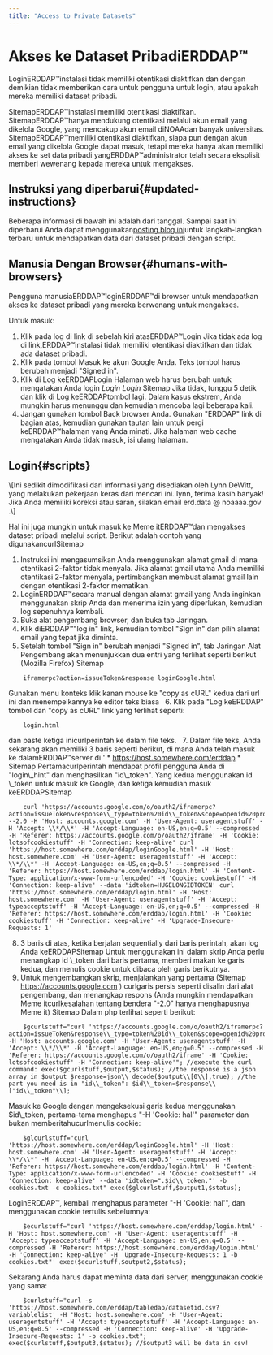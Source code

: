 ```yaml
---
title: "Access to Private Datasets"
---
```

# Akses ke Dataset PribadiERDDAP™

LoginERDDAP™instalasi tidak memiliki otentikasi diaktifkan dan dengan demikian tidak memberikan cara untuk pengguna untuk login, atau apakah mereka memiliki dataset pribadi.

SitemapERDDAP™instalasi memiliki otentikasi diaktifkan. SitemapERDDAP™hanya mendukung otentikasi melalui akun email yang dikelola Google, yang mencakup akun email diNOAAdan banyak universitas. SitemapERDDAP™memiliki otentikasi diaktifkan, siapa pun dengan akun email yang dikelola Google dapat masuk, tetapi mereka hanya akan memiliki akses ke set data pribadi yangERDDAP™administrator telah secara eksplisit memberi wewenang kepada mereka untuk mengakses.

## Instruksi yang diperbarui{#updated-instructions} 

Beberapa informasi di bawah ini adalah dari tanggal. Sampai saat ini diperbarui Anda dapat menggunakan[posting blog ini](https://shospital.github.io/blog/posts/blog-post/erddap_private_dataset.html)untuk langkah-langkah terbaru untuk mendapatkan data dari dataset pribadi dengan script.

## Manusia Dengan Browser{#humans-with-browsers} 

Pengguna manusiaERDDAP™loginERDDAP™di browser untuk mendapatkan akses ke dataset pribadi yang mereka berwenang untuk mengakses.

Untuk masuk:

1. Klik pada log di link di sebelah kiri atasERDDAP™Login
Jika tidak ada log di link,ERDDAP™instalasi tidak memiliki otentikasi diaktifkan dan tidak ada dataset pribadi.
     
2. Klik pada tombol Masuk ke akun Google Anda.
Teks tombol harus berubah menjadi "Signed in".
     
3. Klik di Log keERDDAPLogin
Halaman web harus berubah untuk mengatakan Anda login *Login Login* Sitemap
Jika tidak, tunggu 5 detik dan klik di Log keERDDAPtombol lagi.
Dalam kasus ekstrem, Anda mungkin harus menunggu dan kemudian mencoba lagi beberapa kali.
     
4. Jangan gunakan tombol Back browser Anda. Gunakan "ERDDAP" link di bagian atas, kemudian gunakan tautan lain untuk pergi keERDDAP™halaman yang Anda minati. Jika halaman web cache mengatakan Anda tidak masuk, isi ulang halaman.
     

## Login{#scripts} 

\\[Ini sedikit dimodifikasi dari informasi yang disediakan oleh Lynn DeWitt, yang melakukan pekerjaan keras dari mencari ini. lynn, terima kasih banyak&#33;
Jika Anda memiliki koreksi atau saran, silakan email erd.data @ noaaaa.gov .\\]

Hal ini juga mungkin untuk masuk ke Meme itERDDAP™dan mengakses dataset pribadi melalui script. Berikut adalah contoh yang digunakancurlSitemap

1. Instruksi ini mengasumsikan Anda menggunakan alamat gmail di mana otentikasi 2-faktor tidak menyala. Jika alamat gmail utama Anda memiliki otentikasi 2-faktor menyala, pertimbangkan membuat alamat gmail lain dengan otentikasi 2-faktor mematikan.
     
2. LoginERDDAP™secara manual dengan alamat gmail yang Anda inginkan menggunakan skrip Anda dan menerima izin yang diperlukan, kemudian log sepenuhnya kembali.
     
3. Buka alat pengembang browser, dan buka tab Jaringan.
     
4. Klik diERDDAP™"log in" link, kemudian tombol "Sign in" dan pilih alamat email yang tepat jika diminta.
     
5. Setelah tombol "Sign in" berubah menjadi "Signed in", tab Jaringan Alat Pengembang akan menunjukkan dua entri yang terlihat seperti berikut (Mozilla Firefox) Sitemap
```
    iframerpc?action=issueToken&response loginGoogle.html  
```
Gunakan menu konteks klik kanan mouse ke "copy as cURL" kedua dari url ini dan menempelkannya ke editor teks biasa
     
6. Klik pada "Log keERDDAP" tombol dan "copy as cURL" link yang terlihat seperti:
```
    login.html  
```
dan paste ketiga inicurlperintah ke dalam file teks.
     
7. Dalam file teks, Anda sekarang akan memiliki 3 baris seperti berikut, di mana Anda telah masuk ke dalamERDDAP™server di ' * https://host.somewhere.com/erddap * Sitemap Pertamacurlperintah mendapat profil pengguna Anda di "login\\_hint" dan menghasilkan "id\\_token". Yang kedua menggunakan id \\_token untuk masuk ke Google, dan ketiga kemudian masuk keERDDAPSitemap
```
    curl 'https://accounts.google.com/o/oauth2/iframerpc?action=issueToken&response\\_type=token%20id\\_token&scope=openid%20profile%20email&client\\_id=ABCDEFG.apps.googleusercontent.com&login\\_hint=XXXXXXXXXX&ss\\_domain=https%3A%2F%2Fhost.somewhere.com&origin=https%3A%2F%2Fhost.somewhere.com' --2.0 -H 'Host: accounts.google.com' -H 'User-Agent: useragentstuff' -H 'Accept: \\*/\\*' -H 'Accept-Language: en-US,en;q=0.5' --compressed -H 'Referer: https://accounts.google.com/o/oauth2/iframe' -H 'Cookie: lotsofcookiestuff' -H 'Connection: keep-alive' curl 'https://host.somewhere.com/erddap/loginGoogle.html' -H 'Host: host.somewhere.com' -H 'User-Agent: useragentstuff' -H 'Accept: \\*/\\*' -H 'Accept-Language: en-US,en;q=0.5' --compressed -H 'Referer: https://host.somewhere.com/erddap/login.html' -H 'Content-Type: application/x-www-form-urlencoded' -H 'Cookie: cookiestuff' -H 'Connection: keep-alive' --data 'idtoken=HUGELONGIDTOKEN' curl 'https://host.somewhere.com/erddap/login.html' -H 'Host: host.somewhere.com' -H 'User-Agent: useragentstuff' -H 'Accept: typeacceptstuff' -H 'Accept-Language: en-US,en;q=0.5' --compressed -H 'Referer: https://host.somewhere.com/erddap/login.html' -H 'Cookie: cookiestuff' -H 'Connection: keep-alive' -H 'Upgrade-Insecure-Requests: 1'
```
    
8. 3 baris di atas, ketika berjalan sequentially dari baris perintah, akan log Anda keERDDAPSitemap Untuk menggunakan ini dalam skrip Anda perlu menangkap id \\_token dari baris pertama, memberi makan ke garis kedua, dan menulis cookie untuk dibaca oleh garis berikutnya.
     
9. Untuk mengembangkan skrip, menjalankan yang pertama (Sitemap https://accounts.google.com )  curlgaris persis seperti disalin dari alat pengembang, dan menangkap respons (Anda mungkin mendapatkan Meme itcurlkesalahan tentang bendera "-2.0" hanya menghapusnya Meme it) Sitemap Dalam php terlihat seperti berikut:
```
    $gcurlstuff="curl 'https://accounts.google.com/o/oauth2/iframerpc?action=issueToken&response\\_type=token%20id\\_token&scope=openid%20profile%20email&client\\_id=ABCDEFG.apps.googleusercontent.com&login\\_hint=XXXXXXXXXX&ss\\_domain=https%3A%2F%2Fhost.somewhere.com&origin=https%3A%2F%2Fhost.somewhere.com' -H 'Host: accounts.google.com' -H 'User-Agent: useragentstuff' -H 'Accept: \\*/\\*' -H 'Accept-Language: en-US,en;q=0.5' --compressed -H 'Referer: https://accounts.google.com/o/oauth2/iframe' -H 'Cookie: lotsofcookiestuff' -H 'Connection: keep-alive'"; //execute the curl command: exec($gcurlstuff,$output,$status); //the response is a json array in $output $response=json\\_decode($output\\[0\\],true); //the part you need is in "id\\_token": $id\\_token=$response\\["id\\_token"\\];
```
Masuk ke Google dengan mengeksekusi garis kedua menggunakan $id\\_token, pertama-tama menghapus "-H 'Cookie: hal'" parameter dan bukan memberitahucurlmenulis cookie:
```
    $glcurlstuff="curl 'https://host.somewhere.com/erddap/loginGoogle.html' -H 'Host: host.somewhere.com' -H 'User-Agent: useragentstuff' -H 'Accept: \\*/\\*' -H 'Accept-Language: en-US,en;q=0.5' --compressed -H 'Referer: https://host.somewhere.com/erddap/login.html' -H 'Content-Type: application/x-www-form-urlencoded' -H 'Cookie: cookiestuff' -H 'Connection: keep-alive' --data 'idtoken=".$id\\_token."' -b cookies.txt -c cookies.txt" exec($glcurlstuff,$output1,$status);
```
LoginERDDAP™, kembali menghapus parameter "-H 'Cookie: hal'", dan menggunakan cookie tertulis sebelumnya:
```
    $ecurlstuff="curl 'https://host.somewhere.com/erddap/login.html' -H 'Host: host.somewhere.com' -H 'User-Agent: useragentstuff' -H 'Accept: typeacceptstuff' -H 'Accept-Language: en-US,en;q=0.5' --compressed -H 'Referer: https://host.somewhere.com/erddap/login.html' -H 'Connection: keep-alive' -H 'Upgrade-Insecure-Requests: 1 -b cookies.txt"' exec($ecurlstuff,$output2,$status);
```
Sekarang Anda harus dapat meminta data dari server, menggunakan cookie yang sama:
```
    $curlstuff="curl -s 'https://host.somewhere.com/erddap/tabledap/datasetid.csv?variablelist' -H 'Host: host.somewhere.com' -H 'User-Agent: useragentstuff' -H 'Accept: typeacceptstuff' -H 'Accept-Language: en-US,en;q=0.5' --compressed -H 'Connection: keep-alive' -H 'Upgrade-Insecure-Requests: 1' -b cookies.txt"; exec($curlstuff,$output3,$status); //$output3 will be data in csv!
```
